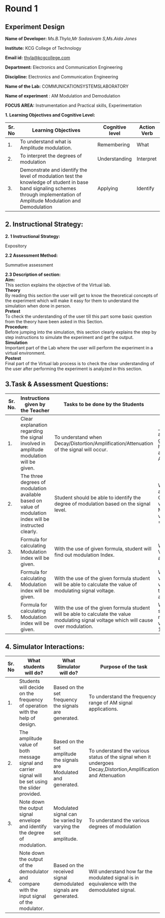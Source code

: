 # Round 1

## Experiment Design

**Name of Developer:** _Ms.B.Thyla_,_Mr Sadasivam S_,_Ms.Aida Jones_

**Institute:** KCG College of Technology

**Email id:** thyla@kcgcollege.com

**Department:** Electronics and Communication Engineering

**Discipline:** Electronics and Communication Engineering

**Name of the Lab:** COMMUNICATIONSYSTEMSLABORATORY

**Name of experiment** : AM Modulation and Demodulation

**FOCUS AREA:** Instrumentation and Practical skills, Experimentation

**1. Learning Objectives and Cognitive Level:**

| Sr. No | Learning Objectives                                                                                                                                                           | Cognitive level | Action Verb |
| ------ | ----------------------------------------------------------------------------------------------------------------------------------------------------------------------------- | --------------- | ----------- |
| 1.     | To understand what is Amplitude modulation.                                                                                                                                   | Remembering     | What        |
| 2.     | To interpret the degrees of modulation                                                                                                                                        | Understanding   | Interpret   |
| 3.     | Demonstrate and identify the level of modulation test the knowledge of student in base band signaling schemes through implementation of Amplitude Modulation and Demodulation | Applying        | Identify    |

## 2. Instructional Strategy:

**2. 1 Instructional Strategy:**

Expository

**2.2 Assessment Method:**

Summative assessment

**2.3 Description of section:**
<br>
<b>Aim:</b><br>
This section explains the objective of the Virtual lab.<br>
<b>Theory</b><br>
By reading this section the user will get to know the theoretical concepts of the experiment which will make it easy for them to understand the simulation when done in person.<br>
<b>Pretest</b><br>
To check the understanding of the user till this part some basic question from the theory have been asked in this Section.<br>
<b>Procedure:</b><br>
Before jumping into the simulation, this section clearly explains the step by step instructions to simulate the experiment and get the output.<br>
<b>Simulation</b><br>
Important part of the Lab where the user will perform the experiment in a virtual environment.<br>
<b>Postest</b><br>
Final part of the Virtual lab process is to check the clear understanding of the user after performing the experiment is analyzed in this section.<br>

## 3.Task &amp; Assessment Questions:

| Sr. No. | Instructions given by the Teacher                                                                        | Tasks to be done by the Students                                                                                                          | Assessment questions aligned to the task                                                                                                                                                                  |
| ------- | -------------------------------------------------------------------------------------------------------- | ----------------------------------------------------------------------------------------------------------------------------------------- | --------------------------------------------------------------------------------------------------------------------------------------------------------------------------------------------------------- |
| 1.      | Clear explanation regarding the signal involved in amplitude modulation will be given.                   | To understand when Decay/Distortion/Amplification/Attenuation of the signal will occur.                                                   | \_\_\_\_ occurs happens when the amplitude of the message signal is greater than the amplitude of the high frequency signal?a)Decayb)Distortionc)Amplificationd) Attenuation                              |
| 2.      | The three degrees of modulation available based on value of modulation index will be instructed clearly. | Student should be able to identify the degree of modulation based on the signal level.                                                    | When does over-modulation occur?a) Modulating signal voltage < Carrier voltageb) Modulating signal voltage > Carrier voltagec) Modulating signal voltage = Carrier voltaged) Modulating signal voltage =0 |
| 3.      | Formula for calculating Modulation index will be given.                                                  | With the use of given formula, student will find out modulation Index.                                                                    | What is the modulation index value if Vmax=4.7v and Vmin=2.2v?a)0.5b)0.362c)0.425d) 0.14                                                                                                                  |
| 4.      | Formula for calculating Modulation index will be given.                                                  | With the use of the given formula student will be able to calculate the value of modulating signal voltage.                               | What will be the modulating signal voltage if the max and the min voltages on the wave was observed to be 4.7v and 2.2v respectively?a)1.25vb)2.12vc)1.85vd) 3.21v                                        |
| 5.      | Formula for calculating Modulation index will be given.                                                  | With the use of the given formula student will be able to calculate the value modulating signal voltage which will cause over modulation. | Which of the following modulating signal voltage will cause over modulation when carrier signal voltage is 12v?a)10.5b)10.99c)11d) 13                                                                     |

## 4. Simulator Interactions:

| Sr. No | What students will do?                                                                               | What Simulator will do?                                             | Purpose of the task                                                                                             |
| ------ | ---------------------------------------------------------------------------------------------------- | ------------------------------------------------------------------- | --------------------------------------------------------------------------------------------------------------- |
| 1.     | Students will decide on the frequency of operation with the help of design.                          | Based on the set frequency the signals are generated.               | To understand the frequency range of AM signal applications.                                                    |
| 2.     | The amplitude value of both message signal and carrier signal will be set using the slider provided. | Based on the set amplitude the signals are Modulated and generated. | To understand the various status of the signal when it undergoes Decay,Distortion,Amplification and Attenuation |
| 3.     | Note down the output signal envelope and identify the degree of modulation.                          | Modulated signal can be varied by varying the set amplitude.        | To understand the various degrees of modulation                                                                 |
| 4.     | Note down the output of the demodulator and compare with the input signal of the modulator.          | Based on the received signal demodulated signals are generated.     | Will understand how far the modulated signal is in equivalence with the demodulated signal.                     |
